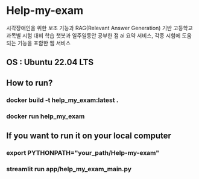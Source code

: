 # Help-my-exam
시각장애인을 위한 보조 기능과 RAG(Relevant Answer Generation) 기반 고등학교 과목별 시험 대비 학습 챗봇과 일주일동안 공부한 점 ai 요약 서비스, 각종 시험에 도움되는 기능을 포함한 웹 서비스


## OS : Ubuntu 22.04 LTS

## How to run?
### docker build -t help_my_exam:latest . 
### docker run help_my_exam

## If you want to run it on your local computer

### export PYTHONPATH="your_path/Help-my-exam"
### streamlit run app/help_my_exam_main.py
